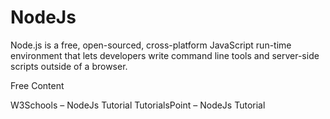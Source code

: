 # NodeJs

Node.js is a free, open-sourced, cross-platform JavaScript run-time environment that lets developers write command line tools and server-side scripts outside of a browser.

<ResourceGroupTitle>Free Content</ResourceGroupTitle>

<BadgeLink badgeText='Read' colorScheme="yellow" href='https://www.w3schools.com/nodejs/'>W3Schools – NodeJs Tutorial</BadgeLink>
<BadgeLink badgeText='Read' colorScheme="yellow" href='https://www.tutorialspoint.com/nodejs/index.htm'>TutorialsPoint – NodeJs Tutorial</BadgeLink>
